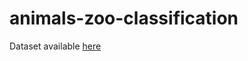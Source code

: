 # animals-zoo-classification
 
Dataset available [here](https://www.kaggle.com/uciml/zoo-animal-classification)